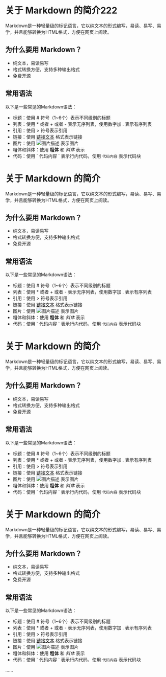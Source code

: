 # 关于 Markdown 的简介222

Markdown是一种轻量级的标记语言，它以纯文本的形式编写，易读、易写、易学，并且能够转换为HTML格式，方便在网页上阅读。

## 为什么要用 Markdown？

- 纯文本，易读易写
- 格式转换方便，支持多种输出格式
- 免费开源

## 常用语法

以下是一些常见的Markdown语法：

- 标题：使用 # 符号（1~6个）表示不同级别的标题
- 列表：使用 * 或者 + 或者 - 表示无序列表，使用数字加 . 表示有序列表
- 引用：使用 > 符号表示引用
- 链接：使用 [链接文本](链接地址) 格式表示链接
- 图片：使用 ![图片描述](图片链接) 表示图片
- 粗体和斜体：使用 **粗体** 和 *斜体* 表示
- 代码：使用 \` 代码内容 \` 表示行内代码，使用 ``` 代码内容 ``` 表示代码块


# 关于 Markdown 的简介

Markdown是一种轻量级的标记语言，它以纯文本的形式编写，易读、易写、易学，并且能够转换为HTML格式，方便在网页上阅读。

## 为什么要用 Markdown？

- 纯文本，易读易写
- 格式转换方便，支持多种输出格式
- 免费开源

## 常用语法

以下是一些常见的Markdown语法：

- 标题：使用 # 符号（1~6个）表示不同级别的标题
- 列表：使用 * 或者 + 或者 - 表示无序列表，使用数字加 . 表示有序列表
- 引用：使用 > 符号表示引用
- 链接：使用 [链接文本](链接地址) 格式表示链接
- 图片：使用 ![图片描述](图片链接) 表示图片
- 粗体和斜体：使用 **粗体** 和 *斜体* 表示
- 代码：使用 \` 代码内容 \` 表示行内代码，使用 ``` 代码内容 ``` 表示代码块



# 关于 Markdown 的简介

Markdown是一种轻量级的标记语言，它以纯文本的形式编写，易读、易写、易学，并且能够转换为HTML格式，方便在网页上阅读。

## 为什么要用 Markdown？

- 纯文本，易读易写
- 格式转换方便，支持多种输出格式
- 免费开源

## 常用语法

以下是一些常见的Markdown语法：

- 标题：使用 # 符号（1~6个）表示不同级别的标题
- 列表：使用 * 或者 + 或者 - 表示无序列表，使用数字加 . 表示有序列表
- 引用：使用 > 符号表示引用
- 链接：使用 [链接文本](链接地址) 格式表示链接
- 图片：使用 ![图片描述](图片链接) 表示图片
- 粗体和斜体：使用 **粗体** 和 *斜体* 表示
- 代码：使用 \` 代码内容 \` 表示行内代码，使用 ``` 代码内容 ``` 表示代码块





# 关于 Markdown 的简介

Markdown是一种轻量级的标记语言，它以纯文本的形式编写，易读、易写、易学，并且能够转换为HTML格式，方便在网页上阅读。

## 为什么要用 Markdown？

- 纯文本，易读易写
- 格式转换方便，支持多种输出格式
- 免费开源

## 常用语法

以下是一些常见的Markdown语法：

- 标题：使用 # 符号（1~6个）表示不同级别的标题
- 列表：使用 * 或者 + 或者 - 表示无序列表，使用数字加 . 表示有序列表
- 引用：使用 > 符号表示引用
- 链接：使用 [链接文本](链接地址) 格式表示链接
- 图片：使用 ![图片描述](图片链接) 表示图片
- 粗体和斜体：使用 **粗体** 和 *斜体* 表示
- 代码：使用 \` 代码内容 \` 表示行内代码，使用 ``` 代码内容 ``` 表示代码块


......
